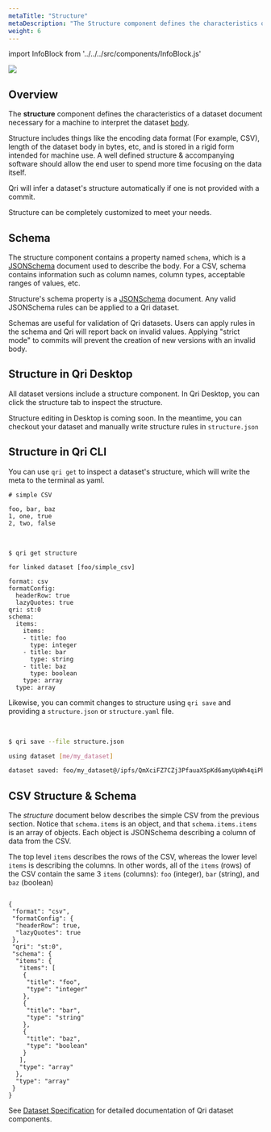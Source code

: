 ```yaml
---
metaTitle: "Structure"
metaDescription: "The Structure component defines the characteristics of a dataset document necessary for a machine to interpret the dataset body"
weight: 6
---
```


import InfoBlock from '../../../src/components/InfoBlock.js'

<img src="/img/components_structure.png" />

## Overview

The __structure__ component defines the characteristics of a dataset document necessary for a machine to interpret the dataset [body](/docs/dataset-components/body).

Structure includes things like the encoding data format (For example, CSV), length of the dataset body in bytes, etc, and is stored in a rigid form intended for machine use. A well defined structure & accompanying software should allow the end user to spend more time focusing on the data itself.

<InfoBlock>
  Qri will infer a dataset's structure automatically if one is not provided with a commit.
</InfoBlock>

Structure can be completely customized to meet your needs.  

## Schema

The structure component contains a property named `schema`, which is a [JSONSchema](https://json-schema.org/) document used to describe the body.  For a CSV, schema contains information such as column names, column types, acceptable ranges of values, etc.  

<InfoBlock>
  Structure's schema property is a <a href='https://json-schema.org/'>JSONSchema</a> document.  Any valid JSONSchema rules can be applied to a Qri dataset.
</InfoBlock>

Schemas are useful for validation of Qri datasets.  Users can apply rules in the schema and Qri will report back on invalid values.  Applying "strict mode" to commits will prevent the creation of new versions with an invalid body.

## Structure in Qri Desktop

All dataset versions include a structure component.  In Qri Desktop, you can click the structure tab to inspect the structure.

Structure editing in Desktop is coming soon.  In the meantime, you can checkout your dataset and manually write structure rules in `structure.json`

## Structure in Qri CLI

You can use `qri get` to inspect a dataset's structure, which will write the meta to the terminal as yaml.

```
# simple CSV

foo, bar, baz
1, one, true
2, two, false
```

<br/>

```
$ qri get structure

for linked dataset [foo/simple_csv]

format: csv
formatConfig:
  headerRow: true
  lazyQuotes: true
qri: st:0
schema:
  items:
    items:
    - title: foo
      type: integer
    - title: bar
      type: string
    - title: baz
      type: boolean
    type: array
  type: array

```

Likewise, you can commit changes to structure using `qri save` and providing a `structure.json` or `structure.yaml` file.

<br />

```bash
$ qri save --file structure.json

using dataset [me/my_dataset]

dataset saved: foo/my_dataset@/ipfs/QmXciFZ7CZj3PfauaXSpKd6amyUpWh4qiPhPGywFbzjhWa
```

## CSV Structure & Schema

The _structure_ document below describes the simple CSV from the previous section.  Notice that `schema.items` is an object, and that `schema.items.items` is an array of objects. Each object is JSONSchema describing a column of data from the CSV.

The top level `items` describes the rows of the CSV, whereas the lower level `items` is describing the columns.  In other words, all of the `items` (rows) of the CSV contain the same 3 `items` (columns): `foo` (integer), `bar` (string), and `baz` (boolean)

```

{
 "format": "csv",
 "formatConfig": {
  "headerRow": true,
  "lazyQuotes": true
 },
 "qri": "st:0",
 "schema": {
  "items": {
   "items": [
    {
     "title": "foo",
     "type": "integer"
    },
    {
     "title": "bar",
     "type": "string"
    },
    {
     "title": "baz",
     "type": "boolean"
    }
   ],
   "type": "array"
  },
  "type": "array"
 }
}
```



<InfoBlock>
  See <a href="/docs/reference/dataset-specification/">Dataset Specification</a> for detailed documentation of Qri dataset components.
</InfoBlock>
